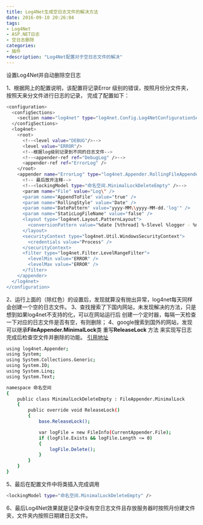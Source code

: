 ```yaml
---
title: Log4Net生成空日志文件的解决方法
date: 2016-09-10 20:26:04
tags:
- Log4Net
- ASP.NET日志
- 空日志删除
categories:
- 插件
+description: "Log4Net配置对于空日志文件的解决"
---
```


设置Log4Net并自动删除空日志
<!--more-->
1、根据网上的配置说明，该配置将记录Error 级别的错误，按照月份分文件夹，按照天来分文件进行日志的记录，
完成了配置如下：
``` bash
<configuration>
  <configSections>
    <section name="log4net" type="log4net.Config.Log4NetConfigurationSectionHandler, log4net, Version=1.2.11.0, Culture=neutral, PublicKeyToken=1B44E1D426115821" />
  </configSections>
  <log4net>
    <root>
      <!--<level value="DEBUG"/>-->
      <level value="ERROR"/>
      <!--根据log级别记录到不同的日志文件-->
      <!--<appender-ref ref="DebugLog" />-->
      <appender-ref ref="ErrorLog" />
    </root>
    <appender name="ErrorLog" type="log4net.Appender.RollingFileAppender">
      <!-- 最后放开注释-->
      <!--<lockingModel type="命名空间.MinimalLockDeleteEmpty" />-->
      <param name="File" value="Log\" />
      <param name="AppendToFile" value="true" />
      <param name="RollingStyle" value="Date" />
      <param name="DatePattern" value="yyyy-MM\\yyyy-MM-dd.'log'" />
      <param name="StaticLogFileName" value="false" />
      <layout type="log4net.Layout.PatternLayout">
        <conversionPattern value="%date [%thread] %-5level %logger - %message%newline" />
      </layout>
      <securityContext type="log4net.Util.WindowsSecurityContext">
        <credentials value="Process" />
      </securityContext>
      <filter type="log4net.Filter.LevelRangeFilter">
        <levelMin value="ERROR" />
        <levelMax value="ERROR" />
      </filter>
    </appender>
  </log4net>
</configuration>
```
2、运行上面的（除红色）的设置后，发现就算没有抛出异常，log4net每天同样会创建一个空的日志文件。
3、查找搜索了下国内网站，未发现解决的方法，只是想到如果log4net不支持的化，可以在网站运行后
创建一个定时器，每隔一天检查一下对应的日志文件是否有空，有则删除；
4、google搜索到国外的网站，发现可以继承**FileAppender.MinimalLock**类 重写**ReleaseLock** 方法 来实现写日志完成后检查空文件并删除的功能。
[引用地址](http://stackoverflow.com/questions/2533403/how-to-disable-creation-of-empty-log-file-on-app-start)
``` bash
using log4net.Appender;
using System;
using System.Collections.Generic;
using System.IO;
using System.Linq;
using System.Text;

namespace 命名空间
{
    public class MinimalLockDeleteEmpty : FileAppender.MinimalLock
    {
        public override void ReleaseLock()
        {
            base.ReleaseLock();

            var logFile = new FileInfo(CurrentAppender.File);
            if (logFile.Exists && logFile.Length <= 0)
            {
                logFile.Delete();
            }
        }
    }
}
```
5、最后在配置文件中将类插入完成调用
``` bash
<lockingModel type="命名空间.MinimalLockDeleteEmpty" />
```

6、最后Log4Net效果就是记录中没有空日志文件且存放服务器时按照月份建文件夹，文件夹内按照日期建日志文件。